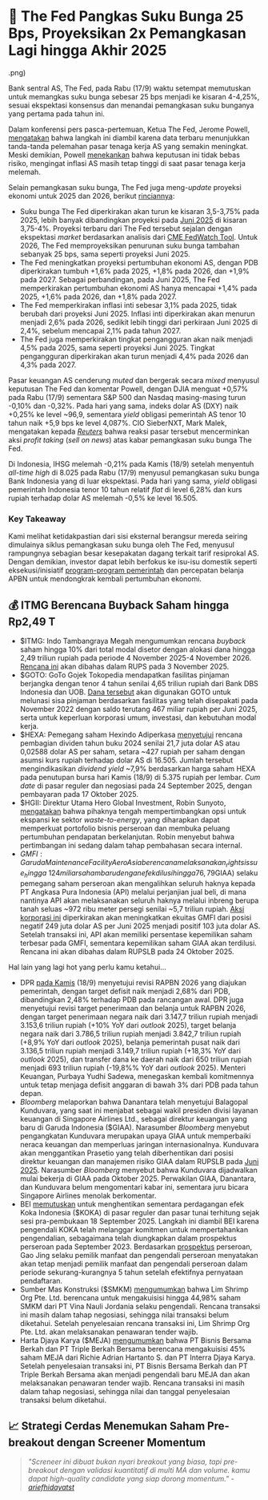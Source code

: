 # 🌺 The Fed Pangkas Suku Bunga 25 Bps, Proyeksikan 2x Pemangkasan Lagi hingga Akhir 2025

.png)

Bank sentral AS, The Fed, pada Rabu (17/9) waktu setempat memutuskan untuk memangkas suku bunga sebesar 25 bps menjadi ke kisaran 4-4,25%, sesuai ekspektasi konsensus dan menandai pemangkasan suku bunganya yang pertama pada tahun ini.

Dalam konferensi pers pasca-pertemuan, Ketua The Fed, Jerome Powell, [mengatakan](https://www.reuters.com/business/fed-lowers-interest-rates-signals-more-cuts-ahead-miran-dissents-2025-09-17/#:~:text=Fed%20Chair%20Jerome,his%20fellow%20policymakers.) bahwa langkah ini diambil karena data terbaru menunjukkan tanda-tanda pelemahan pasar tenaga kerja AS yang semakin meningkat. Meski demikian, Powell [menekankan](https://finance.yahoo.com/news/fed-signals-2-more-cuts-in-2025-raises-gdp-forecast-for-the-year-183031677.html#:~:text=Federal%20Reserve%20Chair,risk%2Dfree%20path.%22) bahwa keputusan ini tidak bebas risiko, mengingat inflasi AS masih tetap tinggi di saat pasar tenaga kerja melemah.

Selain pemangkasan suku bunga, The Fed juga meng-_update_ proyeksi ekonomi untuk 2025 dan 2026, berikut [rinciannya](https://www.federalreserve.gov/monetarypolicy/fomcprojtabl20250917.htm):

- Suku bunga The Fed diperkirakan akan turun ke kisaran 3,5-3,75% pada 2025, lebih banyak dibandingkan proyeksi pada [Juni 2025](https://www.federalreserve.gov/monetarypolicy/fomcprojtabl20250618.htm) di kisaran 3,75-4%. Proyeksi terbaru dari The Fed tersebut sejalan dengan ekspektasi _market_ berdasarkan analisis dari [CME FedWatch Tool](https://www.cmegroup.com/markets/interest-rates/cme-fedwatch-tool.html). Untuk 2026, The Fed memproyeksikan penurunan suku bunga tambahan sebanyak 25 bps, sama seperti proyeksi Juni 2025.
- The Fed meningkatkan proyeksi pertumbuhan ekonomi AS, dengan PDB diperkirakan tumbuh +1,6% pada 2025, +1,8% pada 2026, dan +1,9% pada 2027. Sebagai perbandingan, pada Juni 2025, The Fed memperkirakan pertumbuhan ekonomi AS hanya mencapai +1,4% pada 2025, +1,6% pada 2026, dan +1,8% pada 2027.
- The Fed memperkirakan inflasi inti sebesar 3,1% pada 2025, tidak berubah dari proyeksi Juni 2025. Inflasi inti diperkirakan akan menurun menjadi 2,6% pada 2026, sedikit lebih tinggi dari perkiraan Juni 2025 di 2,4%, sebelum mencapai 2,1% pada tahun 2027.
- The Fed juga memperkirakan tingkat pengangguran akan naik menjadi 4,5% pada 2025, sama seperti proyeksi Juni 2025. Tingkat pengangguran diperkirakan akan turun menjadi 4,4% pada 2026 dan 4,3% pada 2027.

Pasar keuangan AS cenderung _muted_ dan bergerak secara _mixed_ menyusul keputusan The Fed dan komentar Powell, dengan DJIA menguat +0,57% pada Rabu (17/9) sementara S&P 500 dan Nasdaq masing-masing turun -0,10% dan -0,32%. Pada hari yang sama, indeks dolar AS (DXY) naik +0,25% ke level ~96,9, sementara _yield_ obligasi pemerintah AS tenor 10 tahun naik +5,9 bps ke level 4,087%. CIO SieberNXT, Mark Malek, mengatakan kepada [_Reuters_](https://www.reuters.com/world/china/global-markets-wrapup-7-graphic-2025-09-17/#:~:text=%22The%20market%E2%80%99s%20reaction,in%20too%20soon.%22) bahwa reaksi pasar tersebut mencerminkan aksi _profit taking_ (_sell on news_) atas kabar pemangkasan suku bunga The Fed.

Di Indonesia, IHSG melemah -0,21% pada Kamis (18/9) setelah menyentuh _all-time high_ di 8.025 pada Rabu (17/9) menyusul pemangkasan suku bunga Bank Indonesia yang di luar ekspektasi. Pada hari yang sama, _yield_ obligasi pemerintah Indonesia tenor 10 tahun relatif _flat_ di level 6,28% dan kurs rupiah terhadap dolar AS melemah -0,5% ke level 16.505.

### Key Takeaway

Kami melihat ketidakpastian dari sisi eksternal berangsur mereda seiring dimulainya siklus pemangkasan suku bunga oleh The Fed, menyusul rampungnya sebagian besar kesepakatan dagang terkait tarif resiprokal AS. Dengan demikian, investor dapat lebih berfokus ke isu-isu domestik seperti eksekusi/inisiatif [program-program pemerintah](https://snips.stockbit.com/snips-terbaru/-pemerintah-rilis-paket-stimulus-ekonomi-4q25-senilai-rp162-t) dan percepatan belanja APBN untuk mendongkrak kembali pertumbuhan ekonomi.

## 💰 ITMG Berencana Buyback Saham hingga Rp2,49 T

- $ITMG: Indo Tambangraya Megah mengumumkan rencana _buyback_ saham hingga 10% dari total modal disetor dengan alokasi dana hingga 2,49 triliun rupiah pada periode 4 November 2025-4 November 2026. [Rencana ini](https://www.idx.co.id/StaticData/NewsAndAnnouncement/ANNOUNCEMENTSTOCK/From_EREP/202509/450dd8c966_5d12c823fc.pdf) akan dibahas dalam RUPS pada 3 November 2025.
- $GOTO: GoTo Gojek Tokopedia mendapatkan fasilitas pinjaman berjangka dengan tenor 4 tahun senilai 4,65 triliun rupiah dari Bank DBS Indonesia dan UOB. [Dana tersebut](https://www.idx.co.id/StaticData/NewsAndAnnouncement/ANNOUNCEMENTSTOCK/From_EREP/202509/a8b879ba5f_708bc72558.pdf) akan digunakan GOTO untuk melunasi sisa pinjaman berdasarkan fasilitas yang telah disepakati pada November 2022 dengan saldo terutang 467 miliar rupiah per Juni 2025, serta untuk keperluan korporasi umum, investasi, dan kebutuhan modal kerja.
- $HEXA: Pemegang saham Hexindo Adiperkasa [menyetujui](https://www.idx.co.id/StaticData/NewsAndAnnouncement/ANNOUNCEMENTSTOCK/From_EREP/202509/8edfb5b56a_c31d316614.pdf) rencana pembagian dividen tahun buku 2024 senilai 21,7 juta dolar AS atau 0,02588 dolar AS per saham, setara ~427 rupiah per saham dengan asumsi kurs rupiah terhadap dolar AS di 16.505. Jumlah tersebut mengindikasikan _dividend yield_ ~7,9% berdasarkan harga saham HEXA pada penutupan bursa hari Kamis (18/9) di 5.375 rupiah per lembar. _Cum date_ di pasar reguler dan negosiasi pada 24 September 2025, dengan pembayaran pada 17 Oktober 2025.
- $HGII: Direktur Utama Hero Global Investment, Robin Sunyoto, [mengatakan](https://industri.kontan.co.id/news/musim-kemarau-berakhir-hero-global-hgii-optimistis-capai-target-semester-ii-2025) bahwa pihaknya tengah mempertimbangkan opsi untuk ekspansi ke sektor _waste-to-energy_, yang diharapkan dapat memperkuat portofolio bisnis perseroan dan membuka peluang pertumbuhan pendapatan berkelanjutan. Robin menyebut bahwa pertimbangan ini sedang dalam tahap pembahasan secara internal.
- $GMFI: Garuda Maintenance Facility Aero Asia berencana melaksanakan _rights issue_ hingga ~124 miliar saham baru dengan efek dilusi hingga 76,79%. Harga pelaksanaan belum diumumkan, sementara perolehan dana dari aksi korporasi ini ditujukan untuk pengembangan kapabilitas dan operasional perawatan pesawat terbang. Garuda Indonesia ($GIAA) selaku pemegang saham perseroan akan mengalihkan seluruh haknya kepada PT Angkasa Pura Indonesia (API) melalui perjanjian jual beli, di mana nantinya API akan melaksanakan seluruh haknya melalui inbreng berupa tanah seluas ~972 ribu meter persegi senilai ~5,7 triliun rupiah. [Aksi korporasi ini](https://www.idx.co.id/StaticData/NewsAndAnnouncement/ANNOUNCEMENTSTOCK/From_EREP/202509/165889d860_4d680f5f25.pdf) diperkirakan akan meningkatkan ekuitas GMFI dari posisi negatif 249 juta dolar AS per Juni 2025 menjadi positif 103 juta dolar AS. Setelah transaksi ini, API akan memiliki persentase kepemilikan saham terbesar pada GMFI, sementara kepemilikan saham GIAA akan terdilusi. Rencana ini akan dibahas dalam RUPSLB pada 24 Oktober 2025.

Hal lain yang lagi hot yang perlu kamu ketahui...

- DPR [pada Kamis](https://www.reuters.com/markets/asia/indonesian-parliament-set-approve-bigger-2026-budget-prabowo-2025-09-18/) (18/9) menyetujui revisi RAPBN 2026 yang diajukan pemerintah, dengan target defisit naik menjadi 2,68% dari PDB, dibandingkan 2,48% terhadap PDB pada rancangan awal. DPR juga menyetujui revisi target penerimaan dan belanja untuk RAPBN 2026, dengan target penerimaan negara naik dari 3.147,7 triliun rupiah menjadi 3.153,6 triliun rupiah (+10% YoY dari _outlook_ 2025), target belanja negara naik dari 3.786,5 triliun rupiah menjadi 3.842,7 triliun rupiah (+8,9% YoY dari _outlook_ 2025), belanja pemerintah pusat naik dari 3.136,5 triliun rupiah menjadi 3.149,7 triliun rupiah (+18,3% YoY dari _outlook_ 2025), dan transfer dana ke daerah naik dari 650 triliun rupiah menjadi 693 triliun rupiah (-19,8%% YoY dari _outlook_ 2025). Menteri Keuangan, Purbaya Yudhi Sadewa, menegaskan kembali komitmennya untuk tetap menjaga defisit anggaran di bawah 3% dari PDB pada tahun depan.
- _Bloomberg_ melaporkan bahwa Danantara telah menyetujui Balagopal Kunduvara, yang saat ini menjabat sebagai wakil presiden divisi layanan keuangan di Singapore Airlines Ltd., sebagai direktur keuangan yang baru di Garuda Indonesia ($GIAA). Narasumber _Bloomberg_ menyebut pengangkatan Kunduvara merupakan upaya GIAA untuk memperbaiki neraca keuangan dan memperluas jaringan internasionalnya. Kunduvara akan menggantikan Prasetio yang telah diberhentikan dari posisi direktur keuangan dan manajemen risiko GIAA dalam RUPSLB pada [Juni 2025](https://market.bisnis.com/read/20250917/192/1912110/garuda-disebut-rekrut-petinggi-singapore-airlines-jadi-direktur-keuangan-baru). Narasumber _Bloomberg_ menyebut bahwa Kunduvara dijadwalkan mulai bekerja di GIAA pada Oktober 2025. Perwakilan GIAA, Danantara, dan Kunduvara belum mengomentari kabar ini, sementara juru bicara Singapore Airlines menolak berkomentar.
- BEI [memutuskan](https://www.idx.co.id/StaticData/NewsAndAnnouncement/ANNOUNCEMENTSTOCK/From_EREP/202509/bbae76c187_3e4e80575a.pdf) untuk menghentikan sementara perdagangan efek Koka Indonesia ($KOKA) di pasar reguler dan pasar tunai terhitung sejak sesi pra-pembukaan 18 September 2025. Langkah ini diambil BEI karena pengendali KOKA telah melanggar komitmen untuk mempertahankan pengendalian, sebagaimana telah diungkapkan dalam prospektus perseroan pada September 2023. Berdasarkan [prospektus](https://www.e-ipo.co.id/id/pipeline/get-propectus-file?id=267&type=) perseroan, Gao Jing selaku pemilik manfaat dan pengendali perseroan menyatakan akan tetap menjadi pemilik manfaat dan pengendali perseroan dalam periode sekurang-kurangnya 5 tahun setelah efektifnya pernyataan pendaftaran.
- Sumber Mas Konstruksi ($SMKM) [mengumumkan](https://www.idx.co.id/StaticData/NewsAndAnnouncement/ANNOUNCEMENTSTOCK/From_EREP/202509/3bda09045a_adde160844.pdf) bahwa Lim Shrimp Org Pte. Ltd. berencana untuk mengakuisisi hingga 44,98% saham SMKM dari PT Vina Nauli Jordania selaku pengendali. Rencana transaksi ini masih dalam tahap negosiasi, sehingga nilai transaksi belum diketahui. Setelah penyelesaian rencana transaksi ini, Lim Shrimp Org Pte. Ltd. akan melaksanakan penawaran tender wajib.
- Harta Djaya Karya ($MEJA) [mengumumkan](https://www.idx.co.id/StaticData/NewsAndAnnouncement/ANNOUNCEMENTSTOCK/From_EREP/202509/ea48a3eeeb_809bb671e1.pdf) bahwa PT Bisnis Bersama Berkah dan PT Triple Berkah Bersama berencana mengakuisisi 45% saham MEJA dari Richie Adrian Hartanto S. dan PT Interra Djaya Karya. Setelah penyelesaian transaksi ini, PT Bisnis Bersama Berkah dan PT Triple Berkah Bersama akan menjadi pengendali baru MEJA dan akan melaksanakan penawaran tender wajib. Rencana transaksi ini masih dalam tahap negosiasi, sehingga nilai dan tanggal penyelesaian transaksi belum diketahui.

## 📈 Strategi Cerdas Menemukan Saham Pre-breakout dengan Screener Momentum

> _"Screneer ini dibuat bukan nyari breakout yang biasa, tapi pre-breakout dengan validasi kuantitatif di multi MA dan volume. kamu dapat high-quality candidate yang siap dorong momentum." -_ [_ariefhidayatst_](https://stockbit.com/ariefhidayatst)
